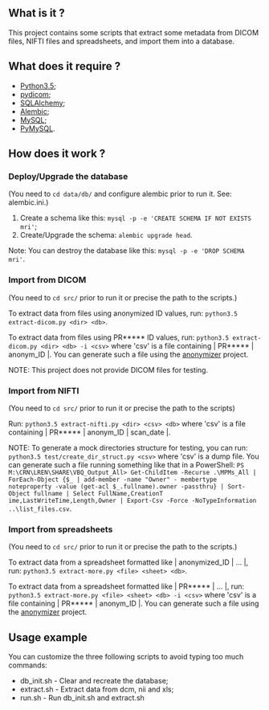 ## What is it ?

This project contains some scripts that extract some metadata from DICOM files, NIFTI files and spreadsheets,
and import them into a database.

## What does it require ?

* [Python3.5](https://www.python.org/);
* [pydicom](http://pydicom.readthedocs.org/en/latest/getting_started.html);
* [SQLAlchemy](http://www.sqlalchemy.org/);
* [Alembic](http://alembic.readthedocs.io/en/latest/);
* [MySQL](http://www.mysql.com/);
* [PyMySQL](https://github.com/PyMySQL/PyMySQL).

## How does it work ?

### Deploy/Upgrade the database

(You need to `cd data/db/` and configure alembic prior to run it. See: alembic.ini.)

1. Create a schema like this: `mysql -p -e 'CREATE SCHEMA IF NOT EXISTS mri'`;
2. Create/Upgrade the schema: `alembic upgrade head`.

Note: You can destroy the database like this: `mysql -p -e 'DROP SCHEMA mri'`.

### Import from DICOM

(You need to `cd src/` prior to run it or precise the path to the scripts.)

To extract data from files using anonymized ID values, run: `python3.5 extract-dicom.py <dir> <db>`.

To extract data from files using PR***** ID values, run: `python3.5 extract-dicom.py <dir> <db> -i <csv>`
where 'csv' is a file containing | PR***** | anonym_ID |. You can generate such a file using the 
[anonymizer](http://hbps1.intranet.chuv:7000/LREN/anonymizer) project.

NOTE: This project does not provide DICOM files for testing.

### Import from NIFTI

(You need to `cd src/` prior to run it or precise the path to the scripts)

Run: `python3.5 extract-nifti.py <dir> <csv> <db>`
where 'csv' is a file containing | PR***** | anonym_ID | scan_date |.

NOTE: To generate a mock directories structure for testing, you can run: `python3.5 test/create_dir_struct.py <csv>`
where 'csv' is a dump file. You can generate such a file running something like that in a PowerShell:
`PS M:\CRN\LREN\SHARE\VBQ_Output_All> Get-ChildItem -Recurse .\MPMs_All | ForEach-Object {$_ | add-member -name "Owner" -
membertype noteproperty -value (get-acl $_.fullname).owner -passthru} | Sort-Object fullname | Select FullName,CreationT
ime,LastWriteTime,Length,Owner | Export-Csv -Force -NoTypeInformation ..\list_files.csv`.

### Import from spreadsheets

(You need to `cd src/` prior to run it or precise the path to the scripts.)

To extract data from a spreadsheet formatted like | anonymized_ID | ... |,
run: `python3.5 extract-more.py <file> <sheet> <db>`.

To extract data from a spreadsheet formatted like | PR***** | ... |,
run: `python3.5 extract-more.py <file> <sheet> <db> -i <csv>`
where 'csv' is a file containing | PR***** | anonym_ID |. You can generate such a file using the 
[anonymizer](http://hbps1.intranet.chuv:7000/LREN/anonymizer) project.

## Usage example

You can customize the three following scripts to avoid typing too much commands:

* db_init.sh - Clear and recreate the database;
* extract.sh - Extract data from dcm, nii and xls;
* run.sh - Run db_init.sh and extract.sh
